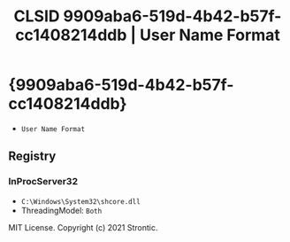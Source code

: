 ﻿---
title: "CLSID 9909aba6-519d-4b42-b57f-cc1408214ddb | User Name Format"
excerpt: What is COM-Object CLSID 9909aba6-519d-4b42-b57f-cc1408214ddb?
---

# {9909aba6-519d-4b42-b57f-cc1408214ddb}

* `User Name Format`

## Registry


### InProcServer32

* `C:\Windows\System32\shcore.dll`
* ThreadingModel: `Both`

MIT License. Copyright (c) 2021 Strontic.


